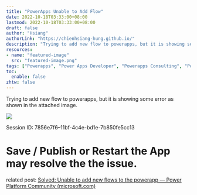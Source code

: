 ```yaml
---
title: "PowerApps Unable to Add Flow"
date: 2022-10-18T03:33:00+08:00
lastmod: 2022-10-18T03:33:00+08:00
draft: false
author: "Hsiang"
authorLink: "https://chienhsiang-hung.github.io/"
description: "Trying to add new flow to powerapps, but it is showing some error as shown in the attached image."
resources:
- name: "featured-image"
  src: "featured-image.png"
tags: ["Powerapps", "Power Apps Developer", "Powerapps Consulting", "Power Automate", "Flow"]
toc:
  enable: false
zhtw: false
---
```

Trying to add new flow to powerapps, but it is showing some error as shown in the attached image.

![](https://miro.medium.com/max/540/1*oSYOjyk9JKGpFqgD_gSclw.png)

Session ID: 7856e7f6–11bf-4c4e-bd1e-7b850fe5cc13

# Save / Publish or Restart the App may resolve the the issue.

related post:  [Solved: Unable to add new flows to the powerapp — Power Platform Community (microsoft.com)](https://powerusers.microsoft.com/t5/Building-Power-Apps/Unable-to-add-new-flows-to-the-powerapp/td-p/634690)
